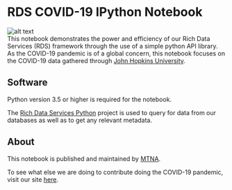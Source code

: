 # RDS COVID-19 IPython Notebook
![alt text](https://img.shields.io/badge/release-v0.1.0--alpha.0-blue)  
This notebook demonstrates the power and efficiency of our Rich Data Services (RDS) framework through the use of a simple python API library. As the COVID-19 pandemic is of a global concern, this notebook focuses on the COVID-19 data gathered through [John Hopkins University](https://coronavirus.jhu.edu/).

## Software
Python version 3.5 or higher is required for the notebook.

The [Rich Data Services Python](https://github.com/mtna/rds-python) project is used to query for data from our databases as well as to get any relevant metadata.

## About
This notebook is published and maintained by [MTNA](https://www.mtna.us/).

To see what else we are doing to contribute doing the COVID-19 pandemic, visit our site [here](https://covid19.richdataservices.com/).